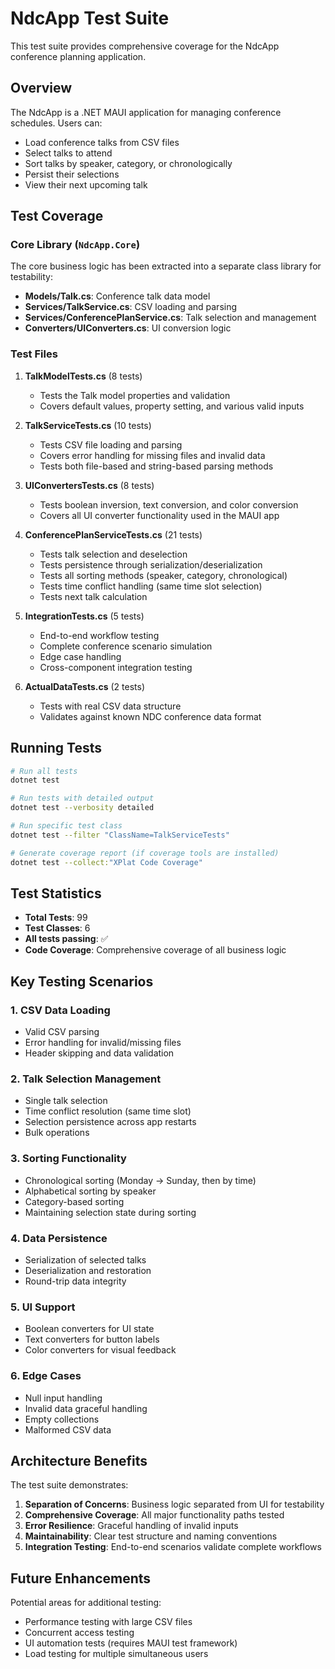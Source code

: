 # NdcApp Test Suite

This test suite provides comprehensive coverage for the NdcApp conference planning application.

## Overview

The NdcApp is a .NET MAUI application for managing conference schedules. Users can:
- Load conference talks from CSV files
- Select talks to attend
- Sort talks by speaker, category, or chronologically
- Persist their selections
- View their next upcoming talk

## Test Coverage

### Core Library (`NdcApp.Core`)
The core business logic has been extracted into a separate class library for testability:

- **Models/Talk.cs**: Conference talk data model
- **Services/TalkService.cs**: CSV loading and parsing
- **Services/ConferencePlanService.cs**: Talk selection and management
- **Converters/UIConverters.cs**: UI conversion logic

### Test Files

1. **TalkModelTests.cs** (8 tests)
   - Tests the Talk model properties and validation
   - Covers default values, property setting, and various valid inputs

2. **TalkServiceTests.cs** (10 tests)
   - Tests CSV file loading and parsing
   - Covers error handling for missing files and invalid data
   - Tests both file-based and string-based parsing methods

3. **UIConvertersTests.cs** (8 tests)
   - Tests boolean inversion, text conversion, and color conversion
   - Covers all UI converter functionality used in the MAUI app

4. **ConferencePlanServiceTests.cs** (21 tests)
   - Tests talk selection and deselection
   - Tests persistence through serialization/deserialization
   - Tests all sorting methods (speaker, category, chronological)
   - Tests time conflict handling (same time slot selection)
   - Tests next talk calculation

5. **IntegrationTests.cs** (5 tests)
   - End-to-end workflow testing
   - Complete conference scenario simulation
   - Edge case handling
   - Cross-component integration testing

6. **ActualDataTests.cs** (2 tests)
   - Tests with real CSV data structure
   - Validates against known NDC conference data format

## Running Tests

```bash
# Run all tests
dotnet test

# Run tests with detailed output
dotnet test --verbosity detailed

# Run specific test class
dotnet test --filter "ClassName=TalkServiceTests"

# Generate coverage report (if coverage tools are installed)
dotnet test --collect:"XPlat Code Coverage"
```

## Test Statistics

- **Total Tests**: 99
- **Test Classes**: 6
- **All tests passing**: ✅
- **Code Coverage**: Comprehensive coverage of all business logic

## Key Testing Scenarios

### 1. CSV Data Loading
- Valid CSV parsing
- Error handling for invalid/missing files
- Header skipping and data validation

### 2. Talk Selection Management
- Single talk selection
- Time conflict resolution (same time slot)
- Selection persistence across app restarts
- Bulk operations

### 3. Sorting Functionality
- Chronological sorting (Monday → Sunday, then by time)
- Alphabetical sorting by speaker
- Category-based sorting
- Maintaining selection state during sorting

### 4. Data Persistence
- Serialization of selected talks
- Deserialization and restoration
- Round-trip data integrity

### 5. UI Support
- Boolean converters for UI state
- Text converters for button labels
- Color converters for visual feedback

### 6. Edge Cases
- Null input handling
- Invalid data graceful handling
- Empty collections
- Malformed CSV data

## Architecture Benefits

The test suite demonstrates:

1. **Separation of Concerns**: Business logic separated from UI for testability
2. **Comprehensive Coverage**: All major functionality paths tested
3. **Error Resilience**: Graceful handling of invalid inputs
4. **Maintainability**: Clear test structure and naming conventions
5. **Integration Testing**: End-to-end scenarios validate complete workflows

## Future Enhancements

Potential areas for additional testing:
- Performance testing with large CSV files
- Concurrent access testing
- UI automation tests (requires MAUI test framework)
- Load testing for multiple simultaneous users
